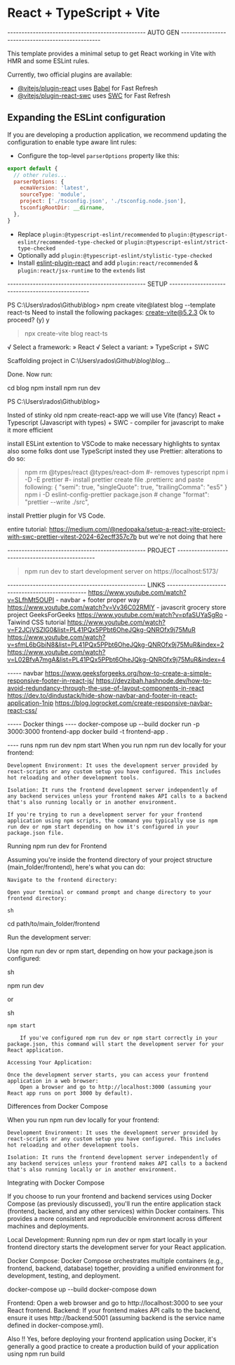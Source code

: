 # React + TypeScript + Vite
------------------------------------------------- AUTO GEN -------------------------------------------------


This template provides a minimal setup to get React working in Vite with HMR and some ESLint rules.

Currently, two official plugins are available:

- [@vitejs/plugin-react](https://github.com/vitejs/vite-plugin-react/blob/main/packages/plugin-react/README.md) uses [Babel](https://babeljs.io/) for Fast Refresh
- [@vitejs/plugin-react-swc](https://github.com/vitejs/vite-plugin-react-swc) uses [SWC](https://swc.rs/) for Fast Refresh

## Expanding the ESLint configuration

If you are developing a production application, we recommend updating the configuration to enable type aware lint rules:

- Configure the top-level `parserOptions` property like this:

```js
export default {
  // other rules...
  parserOptions: {
    ecmaVersion: 'latest',
    sourceType: 'module',
    project: ['./tsconfig.json', './tsconfig.node.json'],
    tsconfigRootDir: __dirname,
  },
}
```

- Replace `plugin:@typescript-eslint/recommended` to `plugin:@typescript-eslint/recommended-type-checked` or `plugin:@typescript-eslint/strict-type-checked`
- Optionally add `plugin:@typescript-eslint/stylistic-type-checked`
- Install [eslint-plugin-react](https://github.com/jsx-eslint/eslint-plugin-react) and add `plugin:react/recommended` & `plugin:react/jsx-runtime` to the `extends` list


------------------------------------------------- SETUP -------------------------------------------------


PS C:\Users\rados\Github\blog> npm create vite@latest blog --template react-ts
Need to install the following packages:
create-vite@5.2.3
Ok to proceed? (y) y


> npx
> create-vite blog react-ts

√ Select a framework: » React
√ Select a variant: » TypeScript + SWC

Scaffolding project in C:\Users\rados\Github\blog\blog...

Done. Now run:

  cd blog
  npm install
  npm run dev

PS C:\Users\rados\Github\blog>


Insted of stinky old npm create-react-app we will use Vite (fancy)
React + Typescript (Javascript with types) + SWC - compiler for javascript to make it more efficient

install ESLint extention to VSCode to make necessary highlights to syntax
also some folks dont use TypeScript insted they use Prettier: 
alterations to do so:
> npm rm @types/react @types/react-dom   #- removes typescript
> npm i -D -E prettier #- install prettier
> create file .prettierrc and paste following: 
{
  "semi": true,
  "singleQuote": true,
  "trailingComma": "es5"
}
> npm i -D eslint-config-prettier
> package.json  # change
"format": "prettier --write ./src",

install Prettier plugin for VS Code.

entire tutorial: 
https://medium.com/@nedopaka/setup-a-react-vite-project-with-swc-prettier-vitest-2024-62ecff357c7b
but we're not doing that here

------------------------------------------------- PROJECT -------------------------------------------------


> npm run dev
to start development server on https://localhost:5173/

------------------------------------------------- LINKS -------------------------------------------------
https://www.youtube.com/watch?v=SLfhMt5OUPI - navbar + footer proper way
https://www.youtube.com/watch?v=Vv36C02RMlY - javascrit grocery store project GeeksForGeeks
https://www.youtube.com/watch?v=pfaSUYaSgRo - Taiwind CSS tutorial
https://www.youtube.com/watch?v=F2JCjVSZlG0&list=PL41PQx5PPbt6OheJQkg-QNROfx9j75MuR
https://www.youtube.com/watch?v=sfmL6bGbiN8&list=PL41PQx5PPbt6OheJQkg-QNROfx9j75MuR&index=2
https://www.youtube.com/watch?v=L02BfvA7mgA&list=PL41PQx5PPbt6OheJQkg-QNROfx9j75MuR&index=4


----- navbar
https://www.geeksforgeeks.org/how-to-create-a-simple-responsive-footer-in-react-js/
https://devzibah.hashnode.dev/how-to-avoid-redundancy-through-the-use-of-layout-components-in-react
https://dev.to/dindustack/hide-show-navbar-and-footer-in-react-application-1nip
https://blog.logrocket.com/create-responsive-navbar-react-css/



----- Docker things ---- 
docker-compose up --build
docker run -p 3000:3000 frontend-app
docker build -t frontend-app .

---- runs
npm run dev
npm start
When you run npm run dev locally for your frontend:

    Development Environment: It uses the development server provided by react-scripts or any custom setup you have configured. This includes hot reloading and other development tools.

    Isolation: It runs the frontend development server independently of any backend services unless your frontend makes API calls to a backend that's also running locally or in another environment.

    If you're trying to run a development server for your frontend application using npm scripts, the command you typically use is npm run dev or npm start depending on how it's configured in your package.json file.
Running npm run dev for Frontend

Assuming you're inside the frontend directory of your project structure (main_folder/frontend), here's what you can do:

    Navigate to the frontend directory:

    Open your terminal or command prompt and change directory to your frontend directory:

    sh

cd path/to/main_folder/frontend

Run the development server:

Use npm run dev or npm start, depending on how your package.json is configured:

sh

npm run dev

or

sh

    npm start

        If you've configured npm run dev or npm start correctly in your package.json, this command will start the development server for your React application.

    Accessing Your Application:

    Once the development server starts, you can access your frontend application in a web browser:
        Open a browser and go to http://localhost:3000 (assuming your React app runs on port 3000 by default).

Differences from Docker Compose

When you run npm run dev locally for your frontend:

    Development Environment: It uses the development server provided by react-scripts or any custom setup you have configured. This includes hot reloading and other development tools.

    Isolation: It runs the frontend development server independently of any backend services unless your frontend makes API calls to a backend that's also running locally or in another environment.

Integrating with Docker Compose

If you choose to run your frontend and backend services using Docker Compose (as previously discussed), you'll run the entire application stack (frontend, backend, and any other services) within Docker containers. This provides a more consistent and reproducible environment across different machines and deployments.

Local Development: Running npm run dev or npm start locally in your frontend directory starts the development server for your React application.

Docker Compose: Docker Compose orchestrates multiple containers (e.g., frontend, backend, database) together, providing a unified environment for development, testing, and deployment.

docker-compose up --build
docker-compose down

Frontend: Open a web browser and go to http://localhost:3000 to see your React frontend.
Backend: If your frontend makes API calls to the backend, ensure it uses http://backend:5001 (assuming backend is the service name defined in docker-compose.yml).


Also !!
Yes, before deploying your frontend application using Docker, it's generally a good practice to create a production build of your application using 
npm run build